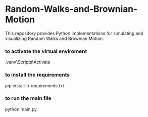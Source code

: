 # Random-Walks-and-Brownian-Motion
This repository provides Python implementations for simulating and visualizing Random Walks and Brownian Motion.

### to activate the virtual enviroment
.venv\Scripts\Activate

### to install the requirements
pip install -r requirements.txt

### to run the main file
python main.py